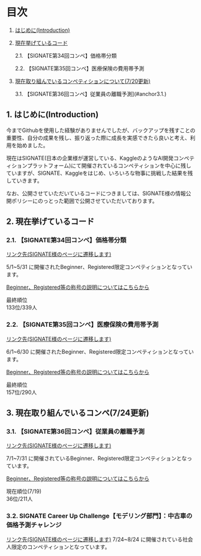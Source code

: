 # 目次
1. [はじめに(Introduction)](#anchor1)
2. [現在挙げているコード](#anchor2)
   
   2.1. 【SIGNATE第34回コンペ】価格帯分類
   
   2.2. 【SIGNATE第35回コンペ】医療保険の費用帯予測

3. [現在取り組んでいるコンペティションについて(7/20更新)](#anchor3)
   
   3.1. 【SIGNATE第36回コンペ】従業員の離職予測](#anchor3.1.)
   
<a id="anchor1"></a>
## 1. はじめに(Introduction)

今までGithubを使用した経験がありませんでしたが、バックアップを残すことの重要性、自分の成果を残し、振り返った際に成長を実感できたら良いと考え、利用を始めました。

現在はSIGNATE(日本の企業様が運営している、KaggleのようなAI開発コンペティションプラットフォーム)にて開催されているコンペティションを中心に残していますが、SIGNATE、Kaggleをはじめ、いろいろな物事に挑戦した結果を残していきます。

なお、公開させていただいているコードにつきましては、SIGNATE様の情報公開ポリシーにのっとった範囲で公開させていただいております。
<br>


<a id="anchor2"></a>
## 2. 現在挙げているコード
### 2.1. 【SIGNATE第34回コンペ】価格帯分類

[リンク先(SIGNATE様のページに遷移します)](https://signate.jp/competitions/750)

5/1~5/31 に開催されたBeginner、Registered限定コンペティションとなっています。

[Beginner、Registered等の称号の説明についてはこちらから](https://signate.jp/users/rankings/help)

最終順位
<br>
133位/339人


### 2.2. 【SIGNATE第35回コンペ】医療保険の費用帯予測

[リンク先(SIGNATE様のページに遷移します)](https://signate.jp/competitions/751)

6/1~6/30 に開催されたBeginner、Registered限定コンペティションとなっています。

[Beginner、Registered等の称号の説明についてはこちらから](https://signate.jp/users/rankings/help)

最終順位
<br>
157位/290人



## 3. 現在取り組んでいるコンペ(7/24更新)
<a id="anchor3"></a>
### 3.1. 【SIGNATE第36回コンペ】従業員の離職予測

[リンク先(SIGNATE様のページに遷移します)](https://signate.jp/competitions/752)

7/1~7/31 に開催されているBeginner、Registered限定コンペティションとなっています。

[Beginner、Registered等の称号の説明についてはこちらから](https://signate.jp/users/rankings/help)

現在順位(7/19)
<br>
36位/211人

### 3.2. SIGNATE Career Up Challenge【モデリング部門】：中古車の価格予測チャレンジ
[リンク先(SIGNATE様のページに遷移します)](https://signate.jp/competitions/1055)
7/24~8/24 に開催されている社会人限定のコンペティションとなっています。
